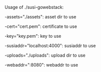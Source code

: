 Usage of ./susi-gowebstack:

  -assets="./assets": asset dir to use

  -cert="cert.pem": certificate to use

  -key="key.pem": key to use

  -susiaddr="localhost:4000": susiaddr to use

  -uploads="./uploads": upload dir to use

  -webaddr=":8080": webaddr to use